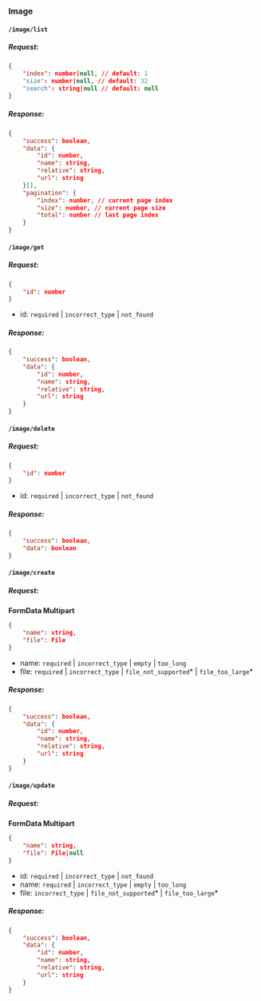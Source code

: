 
### Image

#### **`/image/list`**

##### Request:

```json
{
    "index": number|null, // default: 1
    "size": number|null, // default: 32
    "search": string|null // default: null
}
```

##### Response:

```json
{
    "success": boolean,
    "data": {
        "id": number,
        "name": string,
        "relative": string,
        "url": string
    }[],
    "pagination": {
        "index": number, // current page index
        "size": number, // current page size
        "total": number // last page index
    }
}
```

#### **`/image/get`**

##### Request:

```json
{
    "id": number
}
```

- id: `required` | `incorrect_type` | `not_found` 

##### Response:

```json
{
    "success": boolean,
    "data": {
        "id": number,
        "name": string,
        "relative": string,
        "url": string
    }
}
```

#### **`/image/delete`**

##### Request:

```json
{
    "id": number
}
```

- id: `required` | `incorrect_type` | `not_found` 

##### Response:

```json
{
    "success": boolean,
    "data": boolean
}
```

#### **`/image/create`**

##### Request:

**FormData Multipart**

```json
{
    "name": string,
    "file": File
}
```

- name: `required` | `incorrect_type` | `empty` | `too_long`
- file: `required` | `incorrect_type` | `file_not_supported`* | `file_too_large`*

##### Response:

```json
{
    "success": boolean,
    "data": {
        "id": number,
        "name": string,
        "relative": string,
        "url": string
    }
}
```

#### **`/image/update`**

##### Request:

**FormData Multipart**

```json
{
    "name": string,
    "file": File|null
}
```

- id: `required` | `incorrect_type` | `not_found` 
- name: `required` | `incorrect_type` | `empty` | `too_long`
- file: `incorrect_type` | `file_not_supported`* | `file_too_large`*

##### Response:

```json
{
    "success": boolean,
    "data": {
        "id": number,
        "name": string,
        "relative": string,
        "url": string
    }
}
```
